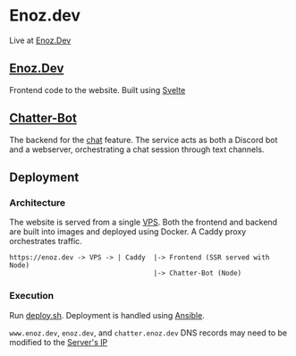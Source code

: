 # Enoz.dev

Live at [Enoz.Dev](https://enoz.dev)

## [Enoz.Dev](enoz.dev/)

Frontend code to the website. Built using [Svelte](https://svelte.dev/)

## [Chatter-Bot](chatter-bot/)

The backend for the [chat](https://enoz.dev/chat) feature. The service acts as both a Discord bot and a webserver, orchestrating a chat session through text channels.

## Deployment

### Architecture

The website is served from a single [VPS](https://www.vultr.com/). Both the frontend and backend are built into images and deployed using Docker. A Caddy proxy orchestrates traffic.

```
https://enoz.dev -> VPS -> | Caddy  |-> Frontend (SSR served with Node)
                                    |-> Chatter-Bot (Node)
```

### Execution

Run [deploy.sh](./deploy.sh). Deployment is handled using [Ansible](https://docs.ansible.com/).

`www.enoz.dev`, `enoz.dev`, and `chatter.enoz.dev` DNS records may need to be modified to the [Server's IP](ansible/hosts)
